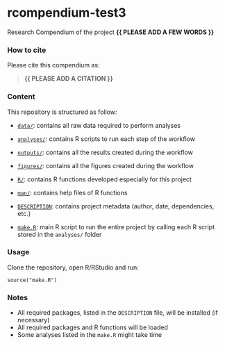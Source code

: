 <!-- README.md is generated from README.Rmd. Please edit that file -->

# rcompendium-test3

<!-- badges: start -->
<!-- badges: end -->

Research Compendium of the project **{{ PLEASE ADD A FEW WORDS }}**

### How to cite

Please cite this compendium as:

> **{{ PLEASE ADD A CITATION }}**

### Content

This repository is structured as follow:

-   [`data/`](https://github.com/avallecam/rcompendium-test3/tree/master/data):
    contains all raw data required to perform analyses

-   [`analyses/`](https://github.com/avallecam/rcompendium-test3/tree/main/analyses/):
    contains R scripts to run each step of the workflow

-   [`outputs/`](https://github.com/avallecam/rcompendium-test3/tree/main/outputs):
    contains all the results created during the workflow

-   [`figures/`](https://github.com/avallecam/rcompendium-test3/tree/main/figures):
    contains all the figures created during the workflow

-   [`R/`](https://github.com/avallecam/rcompendium-test3/tree/main/R):
    contains R functions developed especially for this project

-   [`man/`](https://github.com/avallecam/rcompendium-test3/tree/main/man):
    contains help files of R functions

-   [`DESCRIPTION`](https://github.com/avallecam/rcompendium-test3/tree/main/DESCRIPTION):
    contains project metadata (author, date, dependencies, etc.)

-   [`make.R`](https://github.com/avallecam/rcompendium-test3/tree/main/make.R):
    main R script to run the entire project by calling each R script
    stored in the `analyses/` folder

### Usage

Clone the repository, open R/RStudio and run:

    source("make.R")

### Notes

-   All required packages, listed in the `DESCRIPTION` file, will be
    installed (if necessary)
-   All required packages and R functions will be loaded
-   Some analyses listed in the `make.R` might take time
